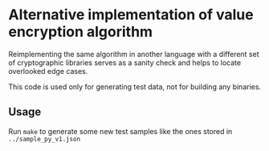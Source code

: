 # Alternative implementation of value encryption algorithm

Reimplementing the same algorithm in another language with a different set of
cryptographic libraries serves as a sanity check and helps to locate overlooked
edge cases.

This code is used only for generating test data, not for building any
binaries.

## Usage

Run `make` to generate some new test samples like the ones stored in `../sample_py_v1.json`
